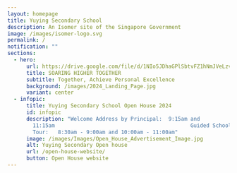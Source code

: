 ```yaml
---
layout: homepage
title: Yuying Secondary School
description: An Isomer site of the Singapore Government
image: /images/isomer-logo.svg
permalink: /
notification: ""
sections:
  - hero:
      url: https://drive.google.com/file/d/1NIo5JDhaGPlSbtvFZ1hNmJVeLzvrqsmo/view?usp=share_link
      title: SOARING HIGHER TOGETHER
      subtitle: Together, Achieve Personal Excellence
      background: /images/2024_Landing_Page.jpg
      variant: center
  - infopic:
      title: Yuying Secondary School Open House 2024
      id: infopic
      description: "Welcome Address by Principal:  9:15am and
        11:15am                                           Guided School
        Tour:   8:30am - 9:00am and 10:00am - 11:00am"
      image: /images/Images/Open_House_Advertisement_Image.jpg
      alt: Yuying Secondary Open house
      url: /open-house-website/
      button: Open House website
---
```

